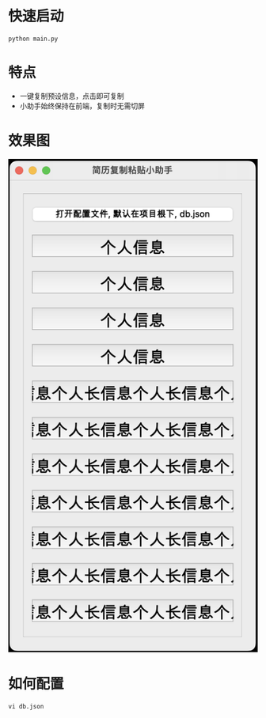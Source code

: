 # 快速启动
```
python main.py
```

# 特点
- 一键复制预设信息，点击即可复制
- 小助手始终保持在前端，复制时无需切屏

# 效果图
![demo image](demo.png "a title")


# 如何配置
```
vi db.json
```
